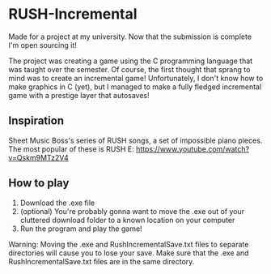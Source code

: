 # RUSH-Incremental
Made for a project at my university. Now that the submission is complete I'm open sourcing it!

The project was creating a game using the C programming language that was taught over the semester. Of course, the first thought that sprang to mind was to create an incremental game! Unfortunately, I don't know how to make graphics in C (yet), but I managed to make a fully fledged incremental game with a prestige layer that autosaves!

## Inspiration
Sheet Music Boss's series of RUSH songs, a set of impossible piano pieces. The most popular of these is RUSH E: https://www.youtube.com/watch?v=Qskm9MTz2V4

## How to play
1. Download the .exe file
2. (optional) You're probably gonna want to move the .exe out of your cluttered download folder to a known location on your computer
3. Run the program and play the game!

Warning: Moving the .exe and RushIncrementalSave.txt files to separate directories will cause you to lose your save. Make sure that the .exe and RushIncrementalSave.txt files are in the same directory.
